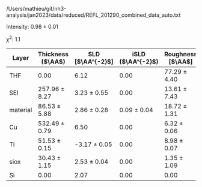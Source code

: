 /Users/mathieu/git/nh3-analysis/jan2023/data/reduced/REFL_201290_combined_data_auto.txt

Intensity: 0.98 ± 0.01

$\chi^2$:  1.1

| Layer | Thickness ($\AA$) | SLD [$\AA^{-2}$] | iSLD ($\AA^{-2}$) | Roughness [$\AA$] |
| --- | --- | --- | --- | --- |
|                  THF | 0.00 | 6.12 | 0.00 | 77.29 ± 4.40 |
|                  SEI | 257.96 ± 8.27 | 3.23 ± 0.55 | 0.00 | 13.61 ± 7.43 |
|             material | 86.53 ± 5.88 | 2.86 ± 0.28 | 0.09 ± 0.04 | 18.72 ± 1.31 |
|                   Cu | 532.49 ± 0.79 | 6.50 | 0.00 | 6.32 ± 0.06 |
|                   Ti | 51.53 ± 0.15 | -3.17 ± 0.05 | 0.00 | 8.98 ± 0.07 |
|                 siox | 30.43 ± 1.15 | 2.53 ± 0.04 | 0.00 | 1.35 ± 1.09 |
|                   Si | 0.00 | 2.07 | 0.00 | 0.00 |
